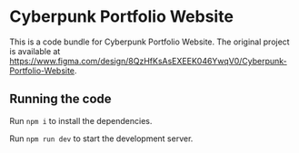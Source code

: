 
  # Cyberpunk Portfolio Website

  This is a code bundle for Cyberpunk Portfolio Website. The original project is available at https://www.figma.com/design/8QzHfKsAsEXEEK046YwqV0/Cyberpunk-Portfolio-Website.

  ## Running the code

  Run `npm i` to install the dependencies.

  Run `npm run dev` to start the development server.
  